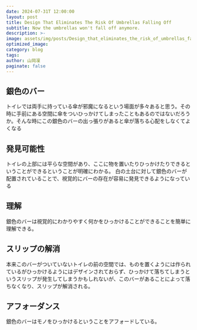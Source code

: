 ```yaml
---
date: 2024-07-31T 12:00:00
layout: post
title: Design That Eliminates The Risk Of Umbrellas Falling Off
subtitle: Now the umbrellas won't fall off anymore.
description: >-
image: assets/img/posts/Design_that_eliminates_the_risk_of_umbrellas_falling_off/Design_that_eliminates_the_risk_of_umbrellas_falling_off.jpg
optimized_image: 
category: blog
tags: 
author: 山岡凜
paginate: false
---
```


## 銀色のバー

トイレでは両手に持っている傘が邪魔になるという場面が多々あると思う。その時に手前にある空間に傘をついひっかけてしまったこともあるのではないだろうか。そんな時にこの銀色のバーの出っ張りがあると傘が落ちる心配をしなくてよくなる

## 発見可能性

トイレの上部には平らな空間があり、ここに物を置いたりひっかけたりできるということができるということが明確にわかる。
白の土台に対して銀色のバーが配置されていることで、視覚的にバーの存在が容易に発見できるようになっている

## 理解

銀色のバーは視覚的にわかりやすく何かをひっかけることができることを簡単に理解できる。

## スリップの解消

本来このバーがついていないトイレの前の空間では、ものを置くようには作られているがひっかけるようにはデザインされておらず、ひっかけて落ちてしまうというスリップが発生してしまうかもしれないが、このバーがあることによって落ちなくなり、スリップが解消される。

## アフォーダンス

銀色のバーはモノをひっかけるということをアフォードしている。